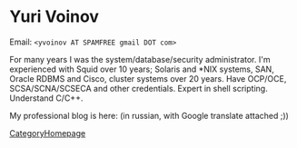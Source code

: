 # Yuri Voinov

Email: `<yvoinov AT SPAMFREE gmail DOT com>`

For many years I was the system/database/security administrator. I'm
experienced with Squid over 10 years; Solaris and \*NIX systems, SAN,
Oracle RDBMS and Cisco, cluster systems over 20 years. Have OCP/OCE,
SCSA/SCNA/SCSECA and other credentials. Expert in shell scripting.
Understand C/C++.

My professional blog is here: [](http://yvoinov.blogspot.com) (in
russian, with Google translate attached ;))

[CategoryHomepage](https://wiki.squid-cache.org/YuriVoinov/CategoryHomepage#)

